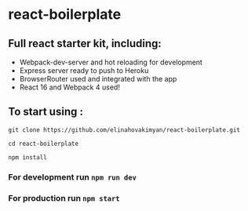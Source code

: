 # react-boilerplate

## Full react starter kit, including:
- Webpack-dev-server and hot reloading for development
- Express server ready to push to Heroku
- BrowserRouter used and integrated with the app
- React 16 and Webpack 4 used!

## To start using :
`git clone https://github.com/elinahovakimyan/react-boilerplate.git`

`cd react-boilerplate`

`npm install`

### For development run `npm run dev`

### For production run `npm start`
